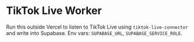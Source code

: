 # TikTok Live Worker
Run this outside Vercel to listen to TikTok Live using `tiktok-live-connector` and write into Supabase.
Env vars: `SUPABASE_URL`, `SUPABASE_SERVICE_ROLE`.
